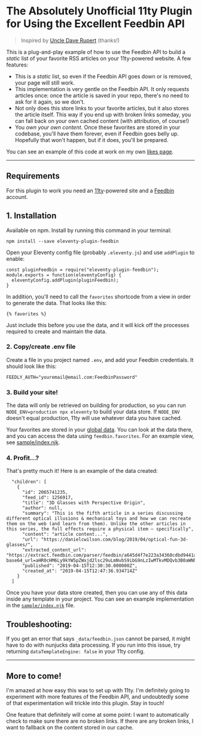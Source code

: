 # The Absolutely Unofficial 11ty Plugin for Using the Excellent Feedbin API

> Inspired by [Uncle Dave Rupert](https://twitter.com/davatron5000/status/1228497094308179968) (thanks!)

This is a plug-and-play example of how to use the Feedbin API to build a _static_ list of your favorite RSS articles on your 11ty-powered website. A few features:

* This is a _static_ list, so even if the Feedbin API goes down or is removed, your page will still work.
* This implementation is very gentle on the Feedbin API. It only requests articles once: once the article is saved in your repo, there's no need to ask for it again, so we don't.
* Not only does this store links to your favorite articles, but it also stores the article itself. This way if you end up with broken links someday, you can fall back on your own cached content (with attribution, of course!)
* You _own your own content_. Once these favorites are stored in your codebase, you'll have them forever, even if Feedbin goes belly up. Hopefully that won't happen, but if it does, you'll be prepared.

You can see an example of this code at work on my own [likes page](https://timothymiller.dev/likes/).

---

## Requirements

For this plugin to work you need an [11ty](https://www.11ty.dev/)-powered site and a [Feedbin](https://feedbin.com/) account.

## 1. Installation

Available on npm. Install by running this command in your terminal:

```
npm install --save eleventy-plugin-feedbin
```

Open your Eleventy config file (probably `.eleventy.js`) and use `addPlugin` to enable:

```
const pluginFeedbin = require("eleventy-plugin-feedbin");
module.exports = function(eleventyConfig) {
  eleventyConfig.addPlugin(pluginFeedbin);
}
```

In addition, you'll need to call the `favorites` shortcode from a view in order to generate the data. That looks like this:

```
{% favorites %}
```

Just include this before you use the data, and it will kick off the processes required to create and maintain the data.

### 2. Copy/create .env file

Create a file in you project named `.env`, and add your Feedbin credentials. It should look like this:

```
FEEDLY_AUTH="youremail@email.com:FeedbinPassword"
```


### 3. Build your site!

The data will only be retrieved on building for production, so you can run `NODE_ENV=production npx eleventy` to build your data store. If `NODE_ENV` doesn't equal production, 11ty will use whatever data you have cached.

Your favorites are stored in your [global data](https://www.11ty.dev/docs/data-global/). You can look at the data there, and you can access the data using `feedbin.favorites`. For an example view, see [sample/index.njk](sample/index.njk).

### 4. Profit...?

That's pretty much it! Here is an example of the data created:

```
  "children": [
    {
      "id": 2065741235,
      "feed_id": 1256917,
      "title": "3D Glasses with Perspective Origin",
      "author": null,
      "summary": "This is the fifth article in a series discussing different optical illusions & mechanical toys and how we can recreate them on the web (and learn from them). Unlike the other articles in this series, the full effects require a physical item — specifically",
      "content": "article content...",
      "url": "https://danielcwilson.com/blog/2019/04/optical-fun-3d-glasses/",
      "extracted_content_url": "https://extract.feedbin.com/parser/feedbin/a645d4f7e223a34360cdbd9441ad69560625f0a5?base64_url=aHR0cHM6Ly9kYW5pZWxjd2lsc29uLmNvbS9ibG9nLzIwMTkvMDQvb3B0aWNhbC1mdW4tM2QtZ2xhc3Nlcy8=",
      "published": "2019-04-15T12:30:30.000000Z",
      "created_at": "2019-04-15T12:47:36.934714Z"
    }
  ]
```

Once you have your data store created, then you can use any of this data inside any template in your project. You can see an example implementation in the [`sample/index.njk`](sample/index.njk) file.

## Troubleshooting:

If you get an error that says `_data/feedbin.json` cannot be parsed, it might have to do with nunjucks data processing. If you run into this issue, try returning `dataTemplateEngine: false` in your 11ty config.

---

## More to come!

I'm amazed at how easy this was to set up with 11ty. I'm definitely going to experiment with more features of the Feedbin API, and undoubtedly some of that experimentation will trickle into this plugin. Stay in touch!

One feature that definitely will come at some point: I want to automatically check to make sure there are no broken links. If there are any broken links, I want to fallback on the content stored in our cache.